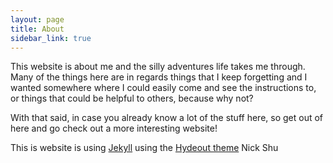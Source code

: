 ```yaml
---
layout: page
title: About
sidebar_link: true
---
```

<!--
<p class="message">
  Hey there! This page is included as an example. Feel free to customize it
  for your own use upon downloading. Carry on!
</p>
To make pages show up in the sidebar, add `sidebar_link: true` to the front
matter.
-->

This website is about me and the silly adventures life takes me through. Many of the things here are in regards things that I keep forgetting and I wanted somewhere where I could easily come and see the instructions to, or things that could be helpful to others, because why not?

With that said, in case you already know a lot of the stuff here, so get out of here and go check out a more interesting website!


This is website is using [Jekyll](http://jekyllrb.com) using the [Hydeout theme](https://github.com/fongandrew/hydeout)
Nick Shu
